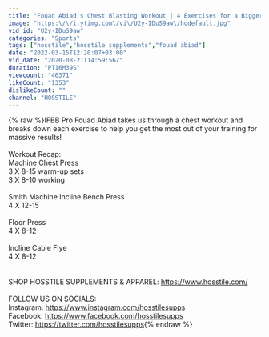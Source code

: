 ```yaml
---
title: "Fouad Abiad's Chest Blasting Workout | 4 Exercises for a Bigger Chest + Detailed Training Tips"
image: "https:\/\/i.ytimg.com\/vi\/U2y-IDuS9aw\/hqdefault.jpg"
vid_id: "U2y-IDuS9aw"
categories: "Sports"
tags: ["hosstile","hosstile supplements","fouad abiad"]
date: "2022-03-15T12:20:07+03:00"
vid_date: "2020-08-21T14:59:56Z"
duration: "PT16M39S"
viewcount: "46371"
likeCount: "1353"
dislikeCount: ""
channel: "HOSSTILE"
---
```

{% raw %}IFBB Pro Fouad Abiad takes us through a chest workout and breaks down each exercise to help you get the most out of your training for massive results!<br /><br />Workout Recap:<br />Machine Chest Press      <br />3 X 8-15 warm-up sets <br />3 X 8-10 working<br /><br />Smith Machine Incline Bench Press  <br />4 X 12-15<br /><br />Floor Press     <br />4 X 8-12<br /><br />Incline Cable Flye    <br />4 X 8-12<br /><br /><br />SHOP HOSSTILE SUPPLEMENTS &amp; APPAREL: <a rel="nofollow" target="blank" href="https://www.hosstile.com/">https://www.hosstile.com/</a> <br /><br />FOLLOW US ON SOCIALS: <br />Instagram: <a rel="nofollow" target="blank" href="https://www.instagram.com/hosstilesupps">https://www.instagram.com/hosstilesupps</a> <br />Facebook: <a rel="nofollow" target="blank" href="https://www.facebook.com/hosstilesupps">https://www.facebook.com/hosstilesupps</a> <br />Twitter: <a rel="nofollow" target="blank" href="https://twitter.com/hosstilesupps">https://twitter.com/hosstilesupps</a>{% endraw %}
